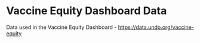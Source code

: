 # Vaccine Equity Dashboard Data

Data used in the Vaccine Equity Dashboard - https://data.undp.org/vaccine-equity

